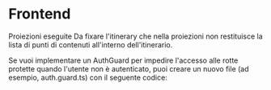 # Frontend

Proiezioni eseguite
Da fixare l'itinerary che nella proiezioni non restituisce la lista di punti di contenuti all'interno dell'itinerario.

Se vuoi implementare un AuthGuard per impedire l'accesso alle rotte protette quando l'utente non è autenticato, puoi creare un nuovo file (ad esempio, auth.guard.ts) con il seguente codice: